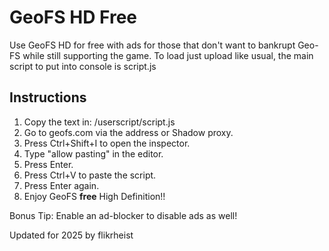 # GeoFS HD Free
 Use GeoFS HD for free with ads for those that don't want to bankrupt Geo-FS while still supporting the game. To load just upload like usual, the main script to put into console is script.js


## Instructions
1. Copy the text in:
 /userscript/script.js
2. Go to geofs.com via the address or Shadow proxy.
3. Press Ctrl+Shift+I to open the inspector.
4. Type "allow pasting" in the editor.
5. Press Enter.
6. Press Ctrl+V to paste the script.
7. Press Enter again.
8. Enjoy GeoFS **free** High Definition!!

Bonus Tip: Enable an ad-blocker to disable ads as well!



 Updated for 2025 by flikrheist
